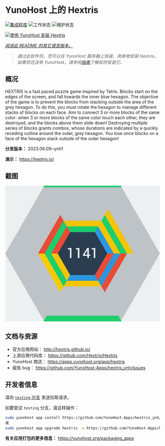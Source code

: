 <!--
注意：此 README 由 <https://github.com/YunoHost/apps/tree/master/tools/readme_generator> 自动生成
请勿手动编辑。
-->

# YunoHost 上的 Hextris

[![集成程度](https://dash.yunohost.org/integration/hextris.svg)](https://dash.yunohost.org/appci/app/hextris) ![工作状态](https://ci-apps.yunohost.org/ci/badges/hextris.status.svg) ![维护状态](https://ci-apps.yunohost.org/ci/badges/hextris.maintain.svg)

[![使用 YunoHost 安装 Hextris](https://install-app.yunohost.org/install-with-yunohost.svg)](https://install-app.yunohost.org/?app=hextris)

*[阅读此 README 的其它语言版本。](./ALL_README.md)*

> *通过此软件包，您可以在 YunoHost 服务器上快速、简单地安装 Hextris。*  
> *如果您还没有 YunoHost，请参阅[指南](https://yunohost.org/install)了解如何安装它。*

## 概况

HEXTRIS is a fast paced puzzle game inspired by Tetris.
Blocks start on the edges of the screen, and fall towards the inner blue hexagon.
The objective of the game is to prevent the blocks from stacking outside the area of the grey hexagon.
To do this, you must rotate the hexagon to manage different stacks of blocks on each face.
Aim to connect 3 or more blocks of the same color: when 3 or more blocks of the same color touch each other, they are destroyed, and the blocks above them slide down!
Destroying multiple series of blocks grants combos, whose durations are indicated by a quickly receding outline around the outer, grey hexagon.
You lose once blocks on a face of the hexagon stack outside of the outer hexagon!


**分发版本：** 2023.06.09~ynh1

**演示：** <https://hextris.io/>

## 截图

![Hextris 的截图](./doc/screenshots/screenshot.jpg)

## 文档与资源

- 官方应用网站： <http://hextris.github.io/>
- 上游应用代码库： <https://github.com/Hextris/Hextris>
- YunoHost 商店： <https://apps.yunohost.org/app/hextris>
- 报告 bug： <https://github.com/YunoHost-Apps/hextris_ynh/issues>

## 开发者信息

请向 [`testing` 分支](https://github.com/YunoHost-Apps/hextris_ynh/tree/testing) 发送拉取请求。

如要尝试 `testing` 分支，请这样操作：

```bash
sudo yunohost app install https://github.com/YunoHost-Apps/hextris_ynh/tree/testing --debug
或
sudo yunohost app upgrade hextris -u https://github.com/YunoHost-Apps/hextris_ynh/tree/testing --debug
```

**有关应用打包的更多信息：** <https://yunohost.org/packaging_apps>
